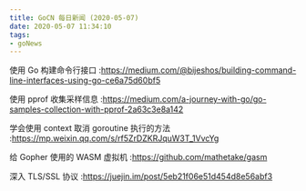```yaml
---
title: GoCN 每日新闻 (2020-05-07)
date: 2020-05-07 11:34:10
tags:
- goNews
---
```

使用 Go 构建命令行接口 :https://medium.com/@bijeshos/building-command-line-interfaces-using-go-ce6a75d60bf5

使用 pprof 收集采样信息 :https://medium.com/a-journey-with-go/go-samples-collection-with-pprof-2a63c3e8a142

学会使用 context 取消 goroutine 执行的方法 :https://mp.weixin.qq.com/s/rf5ZrDZKRJquW3T_1VvcYg

给 Gopher 使用的 WASM 虚拟机 :https://github.com/mathetake/gasm

深入 TLS/SSL 协议 :https://juejin.im/post/5eb21f06e51d454d8e56abf3

